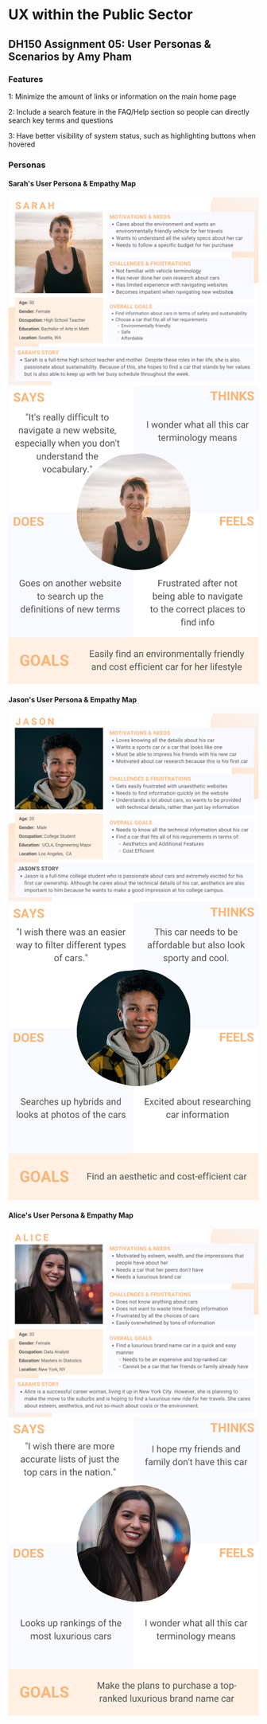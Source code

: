 # UX within the Public Sector 
## DH150 Assignment 05: User Personas & Scenarios by Amy Pham

### Features
1: Minimize the amount of links or information on the main home page 

2: Include a search feature in the FAQ/Help section so people can directly search key terms and questions 

3: Have better visibility of system status, such as highlighting buttons when hovered 

### Personas 

#### Sarah's User Persona & Empathy Map 
<img src="./Persona - Sarah.png"> 
<img src="./Empathy Map - Sarah.png"> 


#### Jason's User Persona & Empathy Map 
<img src="./Persona - Jason.png"> 
<img src="./Empathy Map - Jason.png"> 


#### Alice's User Persona & Empathy Map 
<img src="./Persona - Alice.png"> 
<img src="./Empathy Map - Alice.png"> 

